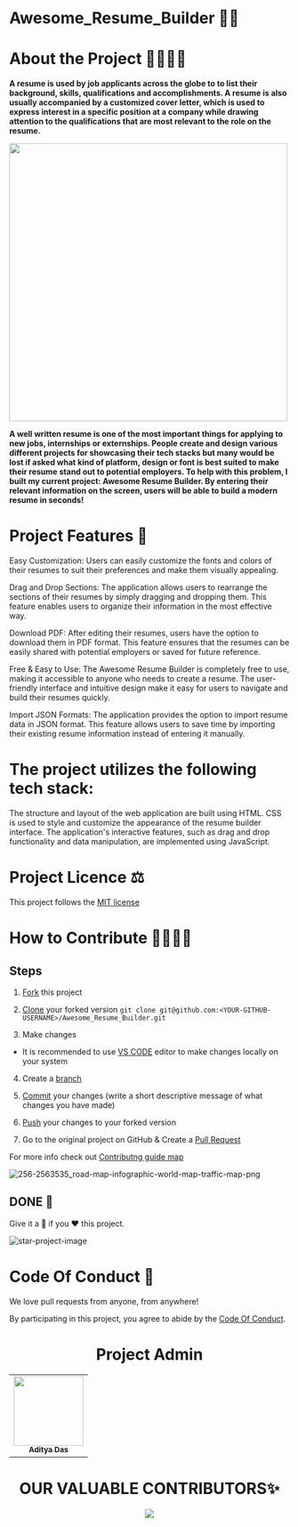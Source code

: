 # Awesome_Resume_Builder 📜📑

# About the Project 👩‍💻👨‍💻

<b>A resume is used by job applicants across the globe to to list their background, skills, qualifications and accomplishments. A resume is also usually accompanied by a customized cover letter, which is used to express interest in a specific position at a company while drawing attention to the qualifications that are most relevant to the role on the resume.</b>

<img src="https://user-images.githubusercontent.com/58718316/236371697-f89203d0-88e3-4918-8ac2-bd9e0e075007.gif" length=500 width=500>


<b>A well written resume is one of the most important things for applying to new jobs, internships or externships. People create and design various different projects for showcasing their tech stacks but many would be lost if asked what kind of platform, design or font is best suited to make their resume stand out to potential employers. To help with this problem, I built my current project: Awesome Resume Builder. By entering their relevant information on the screen, users will be able to build a modern resume in seconds! </b>


# Project Features 🎯

Easy Customization: Users can easily customize the fonts and colors of their resumes to suit their preferences and make them visually appealing.

Drag and Drop Sections: The application allows users to rearrange the sections of their resumes by simply dragging and dropping them. This feature enables users to organize their information in the most effective way.

Download PDF: After editing their resumes, users have the option to download them in PDF format. This feature ensures that the resumes can be easily shared with potential employers or saved for future reference.

Free & Easy to Use: The Awesome Resume Builder is completely free to use, making it accessible to anyone who needs to create a resume. The user-friendly interface and intuitive design make it easy for users to navigate and build their resumes quickly.

Import JSON Formats: The application provides the option to import resume data in JSON format. This feature allows users to save time by importing their existing resume information instead of entering it manually.

# The project utilizes the following tech stack:

The structure and layout of the web application are built using HTML.
CSS is used to style and customize the appearance of the resume builder interface.
The application's interactive features, such as drag and drop functionality and data manipulation, are implemented using JavaScript.

# Project Licence ⚖

This project follows the [MIT license](https://github.com/ADITYADAS1999/Awesome_Resume_Builder/blob/main/LICENSE)

# How to Contribute 🤷‍♀️🤷‍♂️

## Steps

1. [Fork](https://github.com/ADITYADAS1999/Awesome_Resume_Builder/fork) this project


2. [Clone](https://help.github.com/articles/fork-a-repo/#step-2-create-a-local-clone-of-your-fork) your forked version `git clone git@github.com:<YOUR-GITHUB-USERNAME>/Awesome_Resume_Builder.git`


3. Make changes

  - It is recommended to use [VS CODE](https://code.visualstudio.com/download) editor to make changes locally on your system

4. Create a [branch](https://docs.github.com/en/pull-requests/collaborating-with-pull-requests/proposing-changes-to-your-work-with-pull-requests/about-branches#working-with-branches)

5. [Commit](https://help.github.com/articles/adding-a-file-to-a-repository-using-the-command-line/) your changes (write a short descriptive message of what changes you have made)

6. [Push](https://help.github.com/articles/pushing-to-a-remote/) your changes to your forked version

7. Go to the original project on GitHub & Create a [Pull Request](https://help.github.com/articles/about-pull-requests/)


For more info check out [Contributng guide map](https://github.com/ADITYADAS1999/Awesome_Resume_Builder/blob/main/Contribution.md)

![256-2563535_road-map-infographic-world-map-traffic-map-png](https://user-images.githubusercontent.com/58718316/236216717-00796f6e-f104-475c-838b-73c833b4db56.png)


## DONE 🥳

Give it a 🌟 if you ❤ this project.

![star-project-image](https://user-images.githubusercontent.com/58718316/236212332-5a52045c-09a8-418d-87e3-eff7492236d0.PNG)


# Code Of Conduct 📜

We love pull requests from anyone, from anywhere!

By participating in this project, you agree to abide by the [Code Of Conduct](https://github.com/ADITYADAS1999/Awesome_Resume_Builder/blob/main/Code%20of%20Conduct.md).




<h1 align=center> Project Admin</h1>
<p align="center">
<table align="center">
  <tbody><tr>
     <td align="center"><a href="https://github.com/ADITYADAS1999"><img alt="" src="https://avatars.githubusercontent.com/ADITYADAS1999" width="125px;"><br><sub><b> Aditya Das </b></sub></a><br></td> </a></td>



</tbody></table>

<h1 align=center> OUR VALUABLE CONTRIBUTORS✨ </h1>
<p align="center">
  
<a href="https://github.com/ADITYADAS1999/Awesome_Resume_Builder/graphs/contributors">
  <img src="https://contrib.rocks/image?repo=ADITYADAS1999/Awesome_Resume_Builder" />
</a>
</p>
